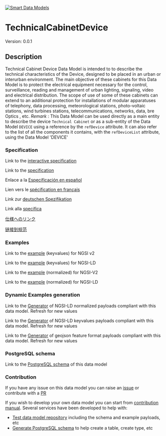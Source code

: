 [![Smart Data Models](https://smartdatamodels.org/wp-content/uploads/2022/01/SmartDataModels_logo.png "Logo")](https://smartdatamodels.org)
# TechnicalCabinetDevice
Version: 0.0.1

## Description 

Technical Cabinet Device Data Model is intended to to describe the technical characteristics of the Device, designed to be placed in an urban or interurban environment. The main objective of these cabinets for this Data Model is to protect the electrical equipment necessary for the control, surveillance, reading and management of urban lighting, signaling, video and electrical distribution. The scope of use of some of these cabinets can extend to an additional protection for installations of modular apparatuses of telephony, data processing, meteorological stations, photo-voltaic stations, wind turbines stations, telecommunications, networks, data, bre Optics , etc. *Remark* : This Data Model can be used directly as a main entity to describe the device `Technical Cabinet`  or as a sub-entity of the Data Model  `DEVICE` using a reference by the `refDevice` attribute. It can also refer to the list of all the components it contains, with the `refDeviceList` attribute, using the Data Model 'DEVICE'
### Specification

Link to the [interactive specification](https://swagger.lab.fiware.org/?url=https://smart-data-models.github.io/dataModel.Energy/TechnicalCabinetDevice/swagger.yaml)

Link to the [specification](https://github.com/smart-data-models/dataModel.Energy/blob/master/TechnicalCabinetDevice/doc/spec.md)

Enlace a la [Especificación en español](https://github.com/smart-data-models/dataModel.Energy/blob/master/TechnicalCabinetDevice/doc/spec_ES.md)

Lien vers le [spécification en français](https://github.com/smart-data-models/dataModel.Energy/blob/master/TechnicalCabinetDevice/doc/spec_FR.md)

Link zur [deutschen Spezifikation](https://github.com/smart-data-models/dataModel.Energy/blob/master/TechnicalCabinetDevice/doc/spec_DE.md)

Link alla [specifica](https://github.com/smart-data-models/dataModel.Energy/blob/master/TechnicalCabinetDevice/doc/spec_IT.md)

[仕様へのリンク](https://github.com/smart-data-models/dataModel.Energy/blob/master/TechnicalCabinetDevice/doc/spec_JA.md)

[链接到规范](https://github.com/smart-data-models/dataModel.Energy/blob/master/TechnicalCabinetDevice/doc/spec_ZH.md)
### Examples

Link to the [example](https://smart-data-models.github.io/dataModel.Energy/TechnicalCabinetDevice/examples/example.json) (keyvalues) for NGSI v2

Link to the [example](https://smart-data-models.github.io/dataModel.Energy/TechnicalCabinetDevice/examples/example.jsonld) (keyvalues) for NGSI-LD

Link to the [example](https://smart-data-models.github.io/dataModel.Energy/TechnicalCabinetDevice/examples/example-normalized.json) (normalized) for NGSI-V2

Link to the [example](https://smart-data-models.github.io/dataModel.Energy/TechnicalCabinetDevice/examples/example-normalized.jsonld) (normalized) for NGSI-LD
### Dynamic Examples generation

Link to the [Generator](https://smartdatamodels.org/extra/ngsi-ld_generator.php?schemaUrl=https://raw.githubusercontent.com/smart-data-models/dataModel.Energy/master/TechnicalCabinetDevice/schema.json&email=info@smartdatamodels.org) of NGSI-LD normalized payloads compliant with this data model. Refresh for new values

Link to the [Generator](https://smartdatamodels.org/extra/ngsi-ld_generator_keyvalues.php?schemaUrl=https://raw.githubusercontent.com/smart-data-models/dataModel.Energy/master/TechnicalCabinetDevice/schema.json&email=info@smartdatamodels.org) of NGSI-LD keyvalues payloads compliant with this data model. Refresh for new values

Link to the [Generator](https://smartdatamodels.org/extra/geojson_features_generator.php?schemaUrl=https://raw.githubusercontent.com/smart-data-models/dataModel.Energy/master/TechnicalCabinetDevice/schema.json&email=info@smartdatamodels.org) of geojson feature format payloads compliant with this data model. Refresh for new values
### PostgreSQL schema

Link to the [PostgreSQL schema](https://github.com/smart-data-models/dataModel.Energy/blob/master/TechnicalCabinetDevice/schema.sql) of this data model
### Contribution

 If you have any issue on this data model you can raise an [issue](https://github.com/smart-data-models/dataModel.Energy/issues)  or contribute with a [PR](https://github.com/smart-data-models/dataModel.Energy/pulls)

 If you wish to develop your own data model you can start from [contribution manual](https://bit.ly/contribution_manual). Several services have been developed to help with: 
 - [Test data model repository](https://smartdatamodels.org/index.php/data-models-contribution-api/) including the schema and example payloads, etc
 - [Generate PostgreSQL schema](https://smartdatamodels.org/index.php/sql-service/) to help create a table, create type, etc